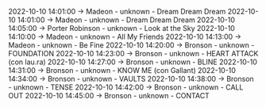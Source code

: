 2022-10-10 14:01:00 -> Madeon - unknown - Dream Dream Dream
2022-10-10 14:01:00 -> Madeon - unknown - Dream Dream Dream
2022-10-10 14:05:00 -> Porter Robinson - unknown - Look at the Sky
2022-10-10 14:10:00 -> Madeon - unknown - All My Friends
2022-10-10 14:13:00 -> Madeon - unknown - Be Fine
2022-10-10 14:20:00 -> Bronson - unknown - FOUNDATION
2022-10-10 14:23:00 -> Bronson - unknown - HEART ATTACK (con lau.ra)
2022-10-10 14:27:00 -> Bronson - unknown - BLINE
2022-10-10 14:31:00 -> Bronson - unknown - KNOW ME (con Gallant)
2022-10-10 14:34:00 -> Bronson - unknown - VAULTS
2022-10-10 14:38:00 -> Bronson - unknown - TENSE
2022-10-10 14:42:00 -> Bronson - unknown - CALL OUT
2022-10-10 14:45:00 -> Bronson - unknown - CONTACT
